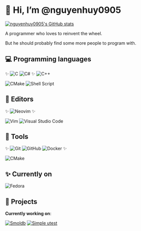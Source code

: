 # 👋 Hi, I’m @nguyenhuy0905

[![nguyenhuy0905's GitHub stats](https://github-readme-stats.vercel.app/api?username=nguyenhuy0905&theme=tokyonight&show_icons=true&include_all_commits=true)](https://github.com/anuraghazra/github-readme-stats)
  
A programmer who loves to reinvent the wheel.

But he should probably find some more people to program with.

## :computer: Programming languages

:sparkles: ![C](https://img.shields.io/badge/c-%2300599C.svg?style=flat&logo=c&logoColor=white)
![C#](https://img.shields.io/badge/c%23-%23239120.svg?style=flat&logo=csharp&logoColor=white) :sparkles:
![C++](https://img.shields.io/badge/c++-%2300599C.svg?style=flat&logo=c%2B%2B&logoColor=white)
  
![CMake](https://img.shields.io/badge/CMake-%23008FBA.svg?style=flat&logo=cmake&logoColor=white)
![Shell Script](https://img.shields.io/badge/shell_script-%23121011.svg?style=flat&logo=gnu-bash&logoColor=white)

## :pencil: Editors

:sparkles: ![Neovim](https://img.shields.io/badge/NeoVim-%2357A143.svg?&style=flat&logo=neovim&logoColor=white) :sparkles:
  
![Vim](https://img.shields.io/badge/VIM-%2311AB00.svg?style=flat&logo=vim&logoColor=white) ![Visual Studio Code](https://img.shields.io/badge/Visual%20Studio%20Code-0078d7.svg?style=flat&logo=visual-studio-code&logoColor=white)

## :wrench: Tools

:sparkles: ![Git](https://img.shields.io/badge/git-%23F05033.svg?style=flat&logo=git&logoColor=white)
![GitHub](https://img.shields.io/badge/github-%23121011.svg?style=flat&logo=github&logoColor=white)
![Docker](https://img.shields.io/badge/docker-%230db7ed.svg?style=flat&logo=docker&logoColor=white) :sparkles:
  
![CMake](https://img.shields.io/badge/CMake-%23008FBA.svg?style=flat&logo=cmake&logoColor=white)

## :sparkles: Currently on

![Fedora](https://img.shields.io/badge/Fedora-294172?style=for-the-badge&logo=fedora&logoColor=white)

## :hammer: Projects

**Currently working on**:

[![Smoldb](https://github-readme-stats.vercel.app/api/pin/?username=nguyenhuy0905&repo=smoldb)](https://github.com/anuraghazra/github-readme-stats)
[![Simple utest](https://github-readme-stats.vercel.app/api/pin/?username=nguyenhuy0905&repo=simple-utest)](https://github.com/anuraghazra/github-readme-stats)
